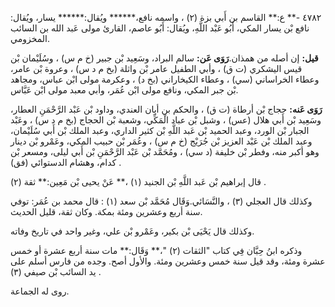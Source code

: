 ٤٧٨٢ -** ع:** القاسم بن أَبي بزة (٢) ، واسمه نافع،****** ويُقال:****** يسار، ويُقال: نافع بْن يسار المكي، أَبُو عَبْد اللَّهِ، ويُقال: أَبُو عاصم، القارئ مولى عَبد الله بن السائب المخزومي.

**قيل:** إن أصله من همذان.**رَوَى عَن:** سالم البراد، وسَعِيد بْن جبير (خ م س) ، وسُلَيْمان بْن قيس اليشكري (ت ق) ، وأبي الطفيل عامر بْن واثلة (بخ م د س) ، وعروة بْن عامر، وعطاء الخراساني (سي) ، وعطاء الكيخاراني (بخ د) ، وعكرمة مولى ابْن عباس، ومجاهد بْن جبر المكي، ونافع مولى ابْن عُمَر، وأبي معبد مولى ابْن عَبَّاس.

**رَوَى عَنه:** حجاج بْن أرطاة (ت ق) ، والحكم بن أبان العندي، وداود بْن عَبْد الرَّحْمَنِ العطار، وسَعِيد بْن أَبي هلال (عس) ، وشبل بْن عباد الْمَكِّي، وشعبة بْن الحجاج (بخ م د س) ، وعَبْد الجبار بْن الورد، وعبد الحميد بْن عَبد اللَّهِ بْن كثير الداري، وعبد الملك بْن أَبي سُلَيْمان، وعبد الملك بْن عَبْد العزيز بْن جُرَيْج (خ م س) ، وعُمَر بْن حبيب المكي، وعَمْرو بْن دينار وهو أكبر منه، وفطر بْن خليفة (د سي) ، ومُحَمَّد بْن عَبْد الرَّحْمَنِ بْن أَبي ليلى، ومسعر بْن كدام، وهشام الدستوائي (فق) .

قال إبراهيم بْن عَبد اللَّهِ بْن الجنيد (١) ،** عَنْ يحيى بْن مَعِين:** ثقة (٢) .

وكذلك قال العجلي (٣) ، والنَّسَائي.وَقَال مُحَمَّد بْن سعد (١) : قال محمد بن عُمَر: توفي سنة أربع وعشرين ومئة بمكة. وكان ثقة، قليل الحديث.

وكذلك قال يَحْيَى بْن بكير، وعَمْرو بْن علي، وغير واحد في تاريخ وفاته.

وذكره ابنُ حِبَّان فِي كتاب "الثقات (٢) "،** وَقَال:** مات سنة أربع عشرة أو خمس عشرة ومئة، وقد قيل سنة خمس وعشرين ومئة. والأول أصح. وجده من فارس أسلم على يد السائب بْن صيفي (٣) .

روى له الجماعة.